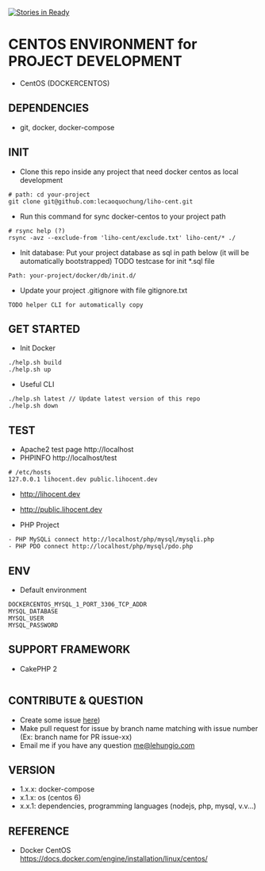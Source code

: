 [![Stories in Ready](https://badge.waffle.io/lecaoquochung/docker-centos.png?label=ready&title=Ready)](https://waffle.io/lecaoquochung/docker-centos)
# CENTOS ENVIRONMENT for PROJECT DEVELOPMENT
- CentOS (DOCKERCENTOS)

## DEPENDENCIES
- git, docker, docker-compose

## INIT
- Clone this repo inside any project that need docker centos as local development
```
# path: cd your-project
git clone git@github.com:lecaoquochung/liho-cent.git
```
- Run this command for sync docker-centos to your project path
```
# rsync help (?)
rsync -avz --exclude-from 'liho-cent/exclude.txt' liho-cent/* ./
```
- Init database: Put your project database as sql in path below (it will be automatically bootstrapped)
TODO testcase for init *.sql file  
```
Path: your-project/docker/db/init.d/
```
- Update your project .gitignore with file gitignore.txt
```
TODO helper CLI for automatically copy
```

## GET STARTED
- Init Docker
```
./help.sh build
./help.sh up
```

- Useful CLI
```
./help.sh latest // Update latest version of this repo
./help.sh down
```

## TEST
- Apache2 test page http://localhost
- PHPINFO http://localhost/test
```
# /etc/hosts
127.0.0.1 lihocent.dev public.lihocent.dev
```
- http://lihocent.dev
- http://public.lihocent.dev

- PHP Project
```
- PHP MySQLi connect http://localhost/php/mysql/mysqli.php
- PHP PDO connect http://localhost/php/mysql/pdo.php
```

## ENV
- Default environment
```
DOCKERCENTOS_MYSQL_1_PORT_3306_TCP_ADDR
MYSQL_DATABASE
MYSQL_USER
MYSQL_PASSWORD
```

## SUPPORT FRAMEWORK
- CakePHP 2
```
```

## CONTRIBUTE & QUESTION
- Create some issue [here](https://github.com/lecaoquochung/docker-centos/issues))
- Make pull request for issue by branch name matching with issue number (Ex: branch name for PR issue-xx)
- Email me if you have any question me@lehungio.com

## VERSION
- 1.x.x: docker-compose
- x.1.x: os (centos 6)
- x.x.1: dependencies, programming languages (nodejs, php, mysql, v.v...)

## REFERENCE
- Docker CentOS https://docs.docker.com/engine/installation/linux/centos/
